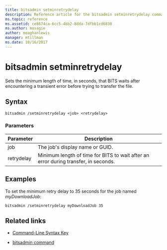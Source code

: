 ```yaml
---
title: bitsadmin setminretrydelay
description: Reference article for the bitsadmin setminretrydelay command, which sets the minimum length of time, in seconds, that BITS waits after encountering a transient error before trying to transfer the file.
ms.topic: reference
ms.assetid: ce8674ca-6cc5-4bb2-8dda-7dfbb1cd6830
ms.author: mosagie
author: meaghanlewis
manager: mtillman
ms.date: 10/16/2017
---
```


# bitsadmin setminretrydelay

Sets the minimum length of time, in seconds, that BITS waits after encountering a transient error before trying to transfer the file.

## Syntax

```
bitsadmin /setminretrydelay <job> <retrydelay>
```

### Parameters

| Parameter | Description |
| --------- | ----------- |
| job | The job's display name or GUID. |
| retrydelay | Minimum length of time for BITS to wait after an error during transfer, in seconds. |

## Examples

To set the minimum retry delay to 35 seconds for the job named *myDownloadJob*:

```
bitsadmin /setminretrydelay myDownloadJob 35
```

## Related links

- [Command-Line Syntax Key](command-line-syntax-key.md)

- [bitsadmin command](bitsadmin.md)
